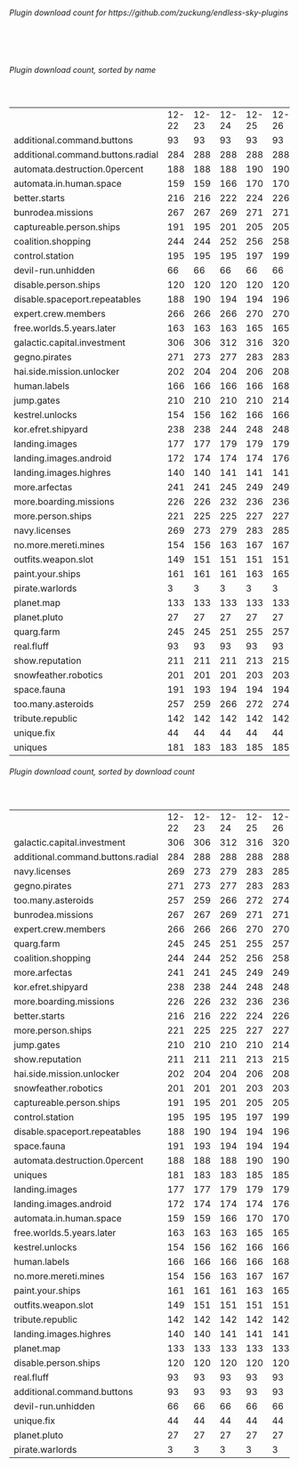 <h6>Plugin download count for https://github.com/zuckung/endless-sky-plugins</h6><br>
<br>
<h6>Plugin download count, sorted by name</h6><sub><sup><br>
<table>
	<tr>
		<td></td>
		<td>12-22</td>
		<td>12-23</td>
		<td>12-24</td>
		<td>12-25</td>
		<td>12-26</td>
		<td>12-27</td>
		<td>12-28</td>
		<td>today +</td>
	</tr>
	<tr>
		<td>additional.command.buttons</td>
		<td>93</td>
		<td>93</td>
		<td>93</td>
		<td>93</td>
		<td>93</td>
		<td>93</td>
		<td>93</td>
		<td></td>
	</tr>
	<tr>
		<td>additional.command.buttons.radial</td>
		<td>284</td>
		<td>288</td>
		<td>288</td>
		<td>288</td>
		<td>288</td>
		<td>288</td>
		<td>297</td>
		<td>+ 9</td>
	</tr>
	<tr>
		<td>automata.destruction.0percent</td>
		<td>188</td>
		<td>188</td>
		<td>188</td>
		<td>190</td>
		<td>190</td>
		<td>190</td>
		<td>193</td>
		<td>+ 3</td>
	</tr>
	<tr>
		<td>automata.in.human.space</td>
		<td>159</td>
		<td>159</td>
		<td>166</td>
		<td>170</td>
		<td>170</td>
		<td>171</td>
		<td>175</td>
		<td>+ 4</td>
	</tr>
	<tr>
		<td>better.starts</td>
		<td>216</td>
		<td>216</td>
		<td>222</td>
		<td>224</td>
		<td>226</td>
		<td>227</td>
		<td>230</td>
		<td>+ 3</td>
	</tr>
	<tr>
		<td>bunrodea.missions</td>
		<td>267</td>
		<td>267</td>
		<td>269</td>
		<td>271</td>
		<td>271</td>
		<td>271</td>
		<td>276</td>
		<td>+ 5</td>
	</tr>
	<tr>
		<td>captureable.person.ships</td>
		<td>191</td>
		<td>195</td>
		<td>201</td>
		<td>205</td>
		<td>205</td>
		<td>207</td>
		<td>210</td>
		<td>+ 3</td>
	</tr>
	<tr>
		<td>coalition.shopping</td>
		<td>244</td>
		<td>244</td>
		<td>252</td>
		<td>256</td>
		<td>258</td>
		<td>258</td>
		<td>263</td>
		<td>+ 5</td>
	</tr>
	<tr>
		<td>control.station</td>
		<td>195</td>
		<td>195</td>
		<td>195</td>
		<td>197</td>
		<td>199</td>
		<td>199</td>
		<td>204</td>
		<td>+ 5</td>
	</tr>
	<tr>
		<td>devil-run.unhidden</td>
		<td>66</td>
		<td>66</td>
		<td>66</td>
		<td>66</td>
		<td>66</td>
		<td>66</td>
		<td>66</td>
		<td></td>
	</tr>
	<tr>
		<td>disable.person.ships</td>
		<td>120</td>
		<td>120</td>
		<td>120</td>
		<td>120</td>
		<td>120</td>
		<td>120</td>
		<td>121</td>
		<td>+ 1</td>
	</tr>
	<tr>
		<td>disable.spaceport.repeatables</td>
		<td>188</td>
		<td>190</td>
		<td>194</td>
		<td>194</td>
		<td>196</td>
		<td>198</td>
		<td>199</td>
		<td>+ 1</td>
	</tr>
	<tr>
		<td>expert.crew.members</td>
		<td>266</td>
		<td>266</td>
		<td>266</td>
		<td>270</td>
		<td>270</td>
		<td>270</td>
		<td>273</td>
		<td>+ 3</td>
	</tr>
	<tr>
		<td>free.worlds.5.years.later</td>
		<td>163</td>
		<td>163</td>
		<td>163</td>
		<td>165</td>
		<td>165</td>
		<td>169</td>
		<td>174</td>
		<td>+ 5</td>
	</tr>
	<tr>
		<td>galactic.capital.investment</td>
		<td>306</td>
		<td>306</td>
		<td>312</td>
		<td>316</td>
		<td>320</td>
		<td>322</td>
		<td>325</td>
		<td>+ 3</td>
	</tr>
	<tr>
		<td>gegno.pirates</td>
		<td>271</td>
		<td>273</td>
		<td>277</td>
		<td>283</td>
		<td>283</td>
		<td>283</td>
		<td>286</td>
		<td>+ 3</td>
	</tr>
	<tr>
		<td>hai.side.mission.unlocker</td>
		<td>202</td>
		<td>204</td>
		<td>204</td>
		<td>206</td>
		<td>208</td>
		<td>209</td>
		<td>212</td>
		<td>+ 3</td>
	</tr>
	<tr>
		<td>human.labels</td>
		<td>166</td>
		<td>166</td>
		<td>166</td>
		<td>166</td>
		<td>168</td>
		<td>170</td>
		<td>171</td>
		<td>+ 1</td>
	</tr>
	<tr>
		<td>jump.gates</td>
		<td>210</td>
		<td>210</td>
		<td>210</td>
		<td>210</td>
		<td>214</td>
		<td>216</td>
		<td>219</td>
		<td>+ 3</td>
	</tr>
	<tr>
		<td>kestrel.unlocks</td>
		<td>154</td>
		<td>156</td>
		<td>162</td>
		<td>166</td>
		<td>166</td>
		<td>168</td>
		<td>171</td>
		<td>+ 3</td>
	</tr>
	<tr>
		<td>kor.efret.shipyard</td>
		<td>238</td>
		<td>238</td>
		<td>244</td>
		<td>248</td>
		<td>248</td>
		<td>249</td>
		<td>252</td>
		<td>+ 3</td>
	</tr>
	<tr>
		<td>landing.images</td>
		<td>177</td>
		<td>177</td>
		<td>179</td>
		<td>179</td>
		<td>179</td>
		<td>179</td>
		<td>181</td>
		<td>+ 2</td>
	</tr>
	<tr>
		<td>landing.images.android</td>
		<td>172</td>
		<td>174</td>
		<td>174</td>
		<td>174</td>
		<td>176</td>
		<td>176</td>
		<td>177</td>
		<td>+ 1</td>
	</tr>
	<tr>
		<td>landing.images.highres</td>
		<td>140</td>
		<td>140</td>
		<td>141</td>
		<td>141</td>
		<td>141</td>
		<td>141</td>
		<td>143</td>
		<td>+ 2</td>
	</tr>
	<tr>
		<td>more.arfectas</td>
		<td>241</td>
		<td>241</td>
		<td>245</td>
		<td>249</td>
		<td>249</td>
		<td>249</td>
		<td>254</td>
		<td>+ 5</td>
	</tr>
	<tr>
		<td>more.boarding.missions</td>
		<td>226</td>
		<td>226</td>
		<td>232</td>
		<td>236</td>
		<td>236</td>
		<td>237</td>
		<td>238</td>
		<td>+ 1</td>
	</tr>
	<tr>
		<td>more.person.ships</td>
		<td>221</td>
		<td>225</td>
		<td>225</td>
		<td>227</td>
		<td>227</td>
		<td>228</td>
		<td>229</td>
		<td>+ 1</td>
	</tr>
	<tr>
		<td>navy.licenses</td>
		<td>269</td>
		<td>273</td>
		<td>279</td>
		<td>283</td>
		<td>285</td>
		<td>285</td>
		<td>286</td>
		<td>+ 1</td>
	</tr>
	<tr>
		<td>no.more.mereti.mines</td>
		<td>154</td>
		<td>156</td>
		<td>163</td>
		<td>167</td>
		<td>167</td>
		<td>168</td>
		<td>170</td>
		<td>+ 2</td>
	</tr>
	<tr>
		<td>outfits.weapon.slot</td>
		<td>149</td>
		<td>151</td>
		<td>151</td>
		<td>151</td>
		<td>151</td>
		<td>151</td>
		<td>154</td>
		<td>+ 3</td>
	</tr>
	<tr>
		<td>paint.your.ships</td>
		<td>161</td>
		<td>161</td>
		<td>161</td>
		<td>163</td>
		<td>165</td>
		<td>165</td>
		<td>168</td>
		<td>+ 3</td>
	</tr>
	<tr>
		<td>pirate.warlords</td>
		<td>3</td>
		<td>3</td>
		<td>3</td>
		<td>3</td>
		<td>3</td>
		<td>3</td>
		<td>3</td>
		<td></td>
	</tr>
	<tr>
		<td>planet.map</td>
		<td>133</td>
		<td>133</td>
		<td>133</td>
		<td>133</td>
		<td>133</td>
		<td>133</td>
		<td>134</td>
		<td>+ 1</td>
	</tr>
	<tr>
		<td>planet.pluto</td>
		<td>27</td>
		<td>27</td>
		<td>27</td>
		<td>27</td>
		<td>27</td>
		<td>28</td>
		<td>29</td>
		<td>+ 1</td>
	</tr>
	<tr>
		<td>quarg.farm</td>
		<td>245</td>
		<td>245</td>
		<td>251</td>
		<td>255</td>
		<td>257</td>
		<td>259</td>
		<td>264</td>
		<td>+ 5</td>
	</tr>
	<tr>
		<td>real.fluff</td>
		<td>93</td>
		<td>93</td>
		<td>93</td>
		<td>93</td>
		<td>93</td>
		<td>93</td>
		<td>93</td>
		<td></td>
	</tr>
	<tr>
		<td>show.reputation</td>
		<td>211</td>
		<td>211</td>
		<td>211</td>
		<td>213</td>
		<td>215</td>
		<td>215</td>
		<td>216</td>
		<td>+ 1</td>
	</tr>
	<tr>
		<td>snowfeather.robotics</td>
		<td>201</td>
		<td>201</td>
		<td>201</td>
		<td>203</td>
		<td>203</td>
		<td>208</td>
		<td>211</td>
		<td>+ 3</td>
	</tr>
	<tr>
		<td>space.fauna</td>
		<td>191</td>
		<td>193</td>
		<td>194</td>
		<td>194</td>
		<td>194</td>
		<td>194</td>
		<td>196</td>
		<td>+ 2</td>
	</tr>
	<tr>
		<td>too.many.asteroids</td>
		<td>257</td>
		<td>259</td>
		<td>266</td>
		<td>272</td>
		<td>274</td>
		<td>275</td>
		<td>279</td>
		<td>+ 4</td>
	</tr>
	<tr>
		<td>tribute.republic</td>
		<td>142</td>
		<td>142</td>
		<td>142</td>
		<td>142</td>
		<td>142</td>
		<td>142</td>
		<td>145</td>
		<td>+ 3</td>
	</tr>
	<tr>
		<td>unique.fix</td>
		<td>44</td>
		<td>44</td>
		<td>44</td>
		<td>44</td>
		<td>44</td>
		<td>44</td>
		<td>44</td>
		<td></td>
	</tr>
	<tr>
		<td>uniques</td>
		<td>181</td>
		<td>183</td>
		<td>183</td>
		<td>185</td>
		<td>185</td>
		<td>185</td>
		<td>190</td>
		<td>+ 5</td>
	</tr>
</table>
</sub></sup>
<h6>Plugin download count, sorted by download count</h6><sub><sup><br>
<table>
	<tr>
		<td></td>
		<td>12-22</td>
		<td>12-23</td>
		<td>12-24</td>
		<td>12-25</td>
		<td>12-26</td>
		<td>12-27</td>
		<td>12-28</td>
		<td>today +</td>
	</tr>
	<tr>
		<td>galactic.capital.investment</td>
		<td>306</td>
		<td>306</td>
		<td>312</td>
		<td>316</td>
		<td>320</td>
		<td>322</td>
		<td>325</td>
		<td>+ 3</td>
	</tr>
	<tr>
		<td>additional.command.buttons.radial</td>
		<td>284</td>
		<td>288</td>
		<td>288</td>
		<td>288</td>
		<td>288</td>
		<td>288</td>
		<td>297</td>
		<td>+ 9</td>
	</tr>
	<tr>
		<td>navy.licenses</td>
		<td>269</td>
		<td>273</td>
		<td>279</td>
		<td>283</td>
		<td>285</td>
		<td>285</td>
		<td>286</td>
		<td>+ 1</td>
	</tr>
	<tr>
		<td>gegno.pirates</td>
		<td>271</td>
		<td>273</td>
		<td>277</td>
		<td>283</td>
		<td>283</td>
		<td>283</td>
		<td>286</td>
		<td>+ 3</td>
	</tr>
	<tr>
		<td>too.many.asteroids</td>
		<td>257</td>
		<td>259</td>
		<td>266</td>
		<td>272</td>
		<td>274</td>
		<td>275</td>
		<td>279</td>
		<td>+ 4</td>
	</tr>
	<tr>
		<td>bunrodea.missions</td>
		<td>267</td>
		<td>267</td>
		<td>269</td>
		<td>271</td>
		<td>271</td>
		<td>271</td>
		<td>276</td>
		<td>+ 5</td>
	</tr>
	<tr>
		<td>expert.crew.members</td>
		<td>266</td>
		<td>266</td>
		<td>266</td>
		<td>270</td>
		<td>270</td>
		<td>270</td>
		<td>273</td>
		<td>+ 3</td>
	</tr>
	<tr>
		<td>quarg.farm</td>
		<td>245</td>
		<td>245</td>
		<td>251</td>
		<td>255</td>
		<td>257</td>
		<td>259</td>
		<td>264</td>
		<td>+ 5</td>
	</tr>
	<tr>
		<td>coalition.shopping</td>
		<td>244</td>
		<td>244</td>
		<td>252</td>
		<td>256</td>
		<td>258</td>
		<td>258</td>
		<td>263</td>
		<td>+ 5</td>
	</tr>
	<tr>
		<td>more.arfectas</td>
		<td>241</td>
		<td>241</td>
		<td>245</td>
		<td>249</td>
		<td>249</td>
		<td>249</td>
		<td>254</td>
		<td>+ 5</td>
	</tr>
	<tr>
		<td>kor.efret.shipyard</td>
		<td>238</td>
		<td>238</td>
		<td>244</td>
		<td>248</td>
		<td>248</td>
		<td>249</td>
		<td>252</td>
		<td>+ 3</td>
	</tr>
	<tr>
		<td>more.boarding.missions</td>
		<td>226</td>
		<td>226</td>
		<td>232</td>
		<td>236</td>
		<td>236</td>
		<td>237</td>
		<td>238</td>
		<td>+ 1</td>
	</tr>
	<tr>
		<td>better.starts</td>
		<td>216</td>
		<td>216</td>
		<td>222</td>
		<td>224</td>
		<td>226</td>
		<td>227</td>
		<td>230</td>
		<td>+ 3</td>
	</tr>
	<tr>
		<td>more.person.ships</td>
		<td>221</td>
		<td>225</td>
		<td>225</td>
		<td>227</td>
		<td>227</td>
		<td>228</td>
		<td>229</td>
		<td>+ 1</td>
	</tr>
	<tr>
		<td>jump.gates</td>
		<td>210</td>
		<td>210</td>
		<td>210</td>
		<td>210</td>
		<td>214</td>
		<td>216</td>
		<td>219</td>
		<td>+ 3</td>
	</tr>
	<tr>
		<td>show.reputation</td>
		<td>211</td>
		<td>211</td>
		<td>211</td>
		<td>213</td>
		<td>215</td>
		<td>215</td>
		<td>216</td>
		<td>+ 1</td>
	</tr>
	<tr>
		<td>hai.side.mission.unlocker</td>
		<td>202</td>
		<td>204</td>
		<td>204</td>
		<td>206</td>
		<td>208</td>
		<td>209</td>
		<td>212</td>
		<td>+ 3</td>
	</tr>
	<tr>
		<td>snowfeather.robotics</td>
		<td>201</td>
		<td>201</td>
		<td>201</td>
		<td>203</td>
		<td>203</td>
		<td>208</td>
		<td>211</td>
		<td>+ 3</td>
	</tr>
	<tr>
		<td>captureable.person.ships</td>
		<td>191</td>
		<td>195</td>
		<td>201</td>
		<td>205</td>
		<td>205</td>
		<td>207</td>
		<td>210</td>
		<td>+ 3</td>
	</tr>
	<tr>
		<td>control.station</td>
		<td>195</td>
		<td>195</td>
		<td>195</td>
		<td>197</td>
		<td>199</td>
		<td>199</td>
		<td>204</td>
		<td>+ 5</td>
	</tr>
	<tr>
		<td>disable.spaceport.repeatables</td>
		<td>188</td>
		<td>190</td>
		<td>194</td>
		<td>194</td>
		<td>196</td>
		<td>198</td>
		<td>199</td>
		<td>+ 1</td>
	</tr>
	<tr>
		<td>space.fauna</td>
		<td>191</td>
		<td>193</td>
		<td>194</td>
		<td>194</td>
		<td>194</td>
		<td>194</td>
		<td>196</td>
		<td>+ 2</td>
	</tr>
	<tr>
		<td>automata.destruction.0percent</td>
		<td>188</td>
		<td>188</td>
		<td>188</td>
		<td>190</td>
		<td>190</td>
		<td>190</td>
		<td>193</td>
		<td>+ 3</td>
	</tr>
	<tr>
		<td>uniques</td>
		<td>181</td>
		<td>183</td>
		<td>183</td>
		<td>185</td>
		<td>185</td>
		<td>185</td>
		<td>190</td>
		<td>+ 5</td>
	</tr>
	<tr>
		<td>landing.images</td>
		<td>177</td>
		<td>177</td>
		<td>179</td>
		<td>179</td>
		<td>179</td>
		<td>179</td>
		<td>181</td>
		<td>+ 2</td>
	</tr>
	<tr>
		<td>landing.images.android</td>
		<td>172</td>
		<td>174</td>
		<td>174</td>
		<td>174</td>
		<td>176</td>
		<td>176</td>
		<td>177</td>
		<td>+ 1</td>
	</tr>
	<tr>
		<td>automata.in.human.space</td>
		<td>159</td>
		<td>159</td>
		<td>166</td>
		<td>170</td>
		<td>170</td>
		<td>171</td>
		<td>175</td>
		<td>+ 4</td>
	</tr>
	<tr>
		<td>free.worlds.5.years.later</td>
		<td>163</td>
		<td>163</td>
		<td>163</td>
		<td>165</td>
		<td>165</td>
		<td>169</td>
		<td>174</td>
		<td>+ 5</td>
	</tr>
	<tr>
		<td>kestrel.unlocks</td>
		<td>154</td>
		<td>156</td>
		<td>162</td>
		<td>166</td>
		<td>166</td>
		<td>168</td>
		<td>171</td>
		<td>+ 3</td>
	</tr>
	<tr>
		<td>human.labels</td>
		<td>166</td>
		<td>166</td>
		<td>166</td>
		<td>166</td>
		<td>168</td>
		<td>170</td>
		<td>171</td>
		<td>+ 1</td>
	</tr>
	<tr>
		<td>no.more.mereti.mines</td>
		<td>154</td>
		<td>156</td>
		<td>163</td>
		<td>167</td>
		<td>167</td>
		<td>168</td>
		<td>170</td>
		<td>+ 2</td>
	</tr>
	<tr>
		<td>paint.your.ships</td>
		<td>161</td>
		<td>161</td>
		<td>161</td>
		<td>163</td>
		<td>165</td>
		<td>165</td>
		<td>168</td>
		<td>+ 3</td>
	</tr>
	<tr>
		<td>outfits.weapon.slot</td>
		<td>149</td>
		<td>151</td>
		<td>151</td>
		<td>151</td>
		<td>151</td>
		<td>151</td>
		<td>154</td>
		<td>+ 3</td>
	</tr>
	<tr>
		<td>tribute.republic</td>
		<td>142</td>
		<td>142</td>
		<td>142</td>
		<td>142</td>
		<td>142</td>
		<td>142</td>
		<td>145</td>
		<td>+ 3</td>
	</tr>
	<tr>
		<td>landing.images.highres</td>
		<td>140</td>
		<td>140</td>
		<td>141</td>
		<td>141</td>
		<td>141</td>
		<td>141</td>
		<td>143</td>
		<td>+ 2</td>
	</tr>
	<tr>
		<td>planet.map</td>
		<td>133</td>
		<td>133</td>
		<td>133</td>
		<td>133</td>
		<td>133</td>
		<td>133</td>
		<td>134</td>
		<td>+ 1</td>
	</tr>
	<tr>
		<td>disable.person.ships</td>
		<td>120</td>
		<td>120</td>
		<td>120</td>
		<td>120</td>
		<td>120</td>
		<td>120</td>
		<td>121</td>
		<td>+ 1</td>
	</tr>
	<tr>
		<td>real.fluff</td>
		<td>93</td>
		<td>93</td>
		<td>93</td>
		<td>93</td>
		<td>93</td>
		<td>93</td>
		<td>93</td>
		<td></td>
	</tr>
	<tr>
		<td>additional.command.buttons</td>
		<td>93</td>
		<td>93</td>
		<td>93</td>
		<td>93</td>
		<td>93</td>
		<td>93</td>
		<td>93</td>
		<td></td>
	</tr>
	<tr>
		<td>devil-run.unhidden</td>
		<td>66</td>
		<td>66</td>
		<td>66</td>
		<td>66</td>
		<td>66</td>
		<td>66</td>
		<td>66</td>
		<td></td>
	</tr>
	<tr>
		<td>unique.fix</td>
		<td>44</td>
		<td>44</td>
		<td>44</td>
		<td>44</td>
		<td>44</td>
		<td>44</td>
		<td>44</td>
		<td></td>
	</tr>
	<tr>
		<td>planet.pluto</td>
		<td>27</td>
		<td>27</td>
		<td>27</td>
		<td>27</td>
		<td>27</td>
		<td>28</td>
		<td>29</td>
		<td>+ 1</td>
	</tr>
	<tr>
		<td>pirate.warlords</td>
		<td>3</td>
		<td>3</td>
		<td>3</td>
		<td>3</td>
		<td>3</td>
		<td>3</td>
		<td>3</td>
		<td></td>
	</tr>
</table>
</sub></sup>
